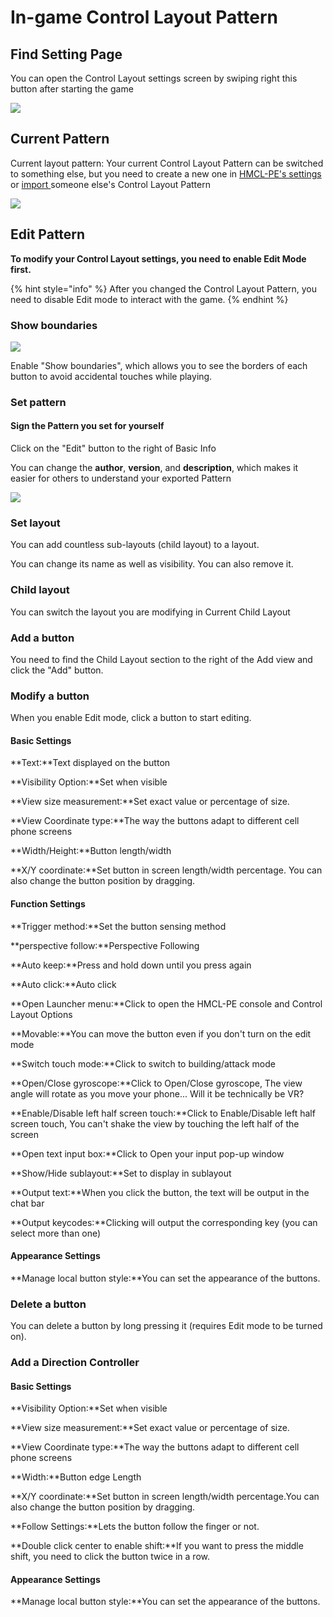 # In-game Control Layout Pattern

## Find Setting Page

You can open the Control Layout settings screen by swiping right this button after starting the game

![](../../.gitbook/assets/Screenshot\_2022-08-15-15-50-11-74\_d17cc25ab2657fb.jpg)

## Current Pattern

Current layout pattern: Your current Control Layout Pattern can be switched to something else, but you need to create a new one in [HMCL-PE's settings](../../basic-settings/global-game-settings/control-layout-pattern.md) or [import ](../../basic-settings/global-game-settings/control-layout-pattern.md#import)someone else's Control Layout Pattern

![](../../.gitbook/assets/Screenshot\_2022-08-15-15-56-08-25\_d17cc25ab2657fb.jpg)

## Edit Pattern

**To modify your Control Layout settings, you need to enable Edit Mode first.**

{% hint style="info" %}
After you changed the Control Layout Pattern, you need to disable Edit mode to interact with the game.
{% endhint %}

### Show boundaries

![](../../.gitbook/assets/Screenshot\_2022-08-15-16-46-19-59\_d17cc25ab2657fb.jpg)

Enable "Show boundaries", which allows you to see the borders of each button to avoid accidental touches while playing.

### Set pattern

#### Sign the Pattern you set for yourself

Click on the "Edit" button to the right of Basic Info

You can change the **author**, **version**, and **description**, which makes it easier for others to understand your exported Pattern

![](../../.gitbook/assets/Screenshot\_2022-08-15-17-15-22-83\_d17cc25ab2657fb.jpg)

### Set layout

You can add countless sub-layouts (child layout) to a layout.

You can change its name as well as visibility. You can also remove it.

### Child layout

You can switch the layout you are modifying in Current Child Layout

### Add a button

You need to find the Child Layout section to the right of the Add view and click the "Add" button.

### Modify a button

When you enable Edit mode, click a button to start editing.

#### Basic Settings

**Text:**Text displayed on the button

**Visibility Option:**Set when visible

**View size measurement:**Set exact value or percentage of size.

**View Coordinate type:**The way the buttons adapt to different cell phone screens

**Width/Height:**Button length/width

**X/Y coordinate:**Set button in screen length/width percentage. You can also change the button position by dragging.

#### Function Settings

**Trigger method:**Set the button sensing method

**perspective follow:**Perspective Following

**Auto keep:**Press and hold down until you press again

**Auto click:**Auto click

**Open Launcher menu:**Click to open the HMCL-PE console and Control Layout Options

**Movable:**You can move the button even if you don't turn on the edit mode

**Switch touch mode:**Click to switch to building/attack mode

**Open/Close gyroscope:**Click to Open/Close gyroscope, The view angle will rotate as you move your phone... Will it be technically be VR?

**Enable/Disable left half screen touch:**Click to Enable/Disable left half screen touch, You can't shake the view by touching the left half of the screen

**Open text input box:**Click to Open your input pop-up window

**Show/Hide sublayout:**Set to display in sublayout

**Output text:**When you click the button, the text will be output in the chat bar

**Output keycodes:**Clicking will output the corresponding key (you can select more than one)

#### Appearance Settings

**Manage local button style:**You can set the appearance of the buttons.

### Delete a button

You can delete a button by long pressing it (requires Edit mode to be turned on).

### Add a Direction Controller

#### Basic Settings

**Visibility Option:**Set when visible

**View size measurement:**Set exact value or percentage of size.

**View Coordinate type:**The way the buttons adapt to different cell phone screens

**Width:**Button edge Length

**X/Y coordinate:**Set button in screen length/width percentage.You can also change the button position by dragging.

**Follow Settings:**Lets the button follow the finger or not.

**Double click center to enable shift:**If you want to press the middle shift, you need to click the button twice in a row.

#### Appearance Settings

**Manage local button style:**You can set the appearance of the buttons.

